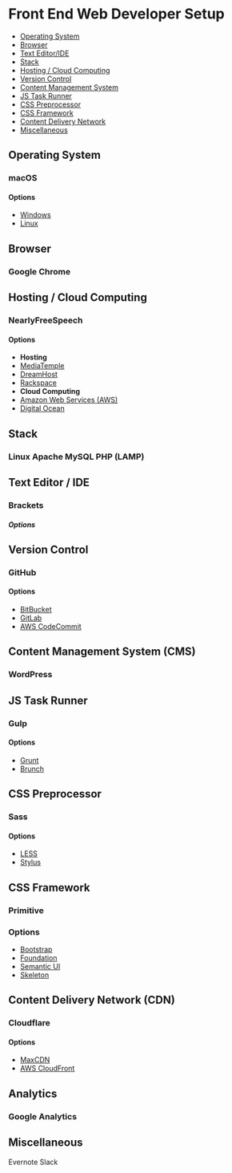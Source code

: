 # Front End Web Developer Setup

* [Operating System](#operating-system)
* [Browser](#browser)
* [Text Editor/IDE](#text-editor-ide)
* [Stack](#stack)
* [Hosting / Cloud Computing](#hosting-cloud-computing)
* [Version Control](#version-control)
* [Content Management System](#content-management-system)
* [JS Task Runner](#js-task-runner)
* [CSS Preprocessor](#css-preprocessor)
* [CSS Framework](#css-framework)
* [Content Delivery Network](#content-delivery-network)
* [Miscellaneous](#miscellaneous)

## Operating System

### macOS

#### Options
* [Windows](https://www.microsoft.com/en-us/windows)
* [Linux](https://en.wikipedia.org/wiki/Linux)

## Browser

### Google Chrome

## Hosting / Cloud Computing

### NearlyFreeSpeech

#### Options

* **Hosting**
 * [MediaTemple](https://www.mediatemple.net/) 
 * [DreamHost](https://www.dreamhost.com/)
 * [Rackspace](https://www.rackspace.com/)
* **Cloud Computing**
 * [Amazon Web Services (AWS)](https://aws.amazon.com/)
 * [Digital Ocean](https://www.digitalocean.com/)

## Stack

### Linux Apache MySQL PHP (LAMP)

## Text Editor / IDE

### Brackets

##### Options

## Version Control

### GitHub

#### Options

* [BitBucket](https://bitbucket.org)
* [GitLab](https://about.gitlab.com/)
* [AWS CodeCommit](https://aws.amazon.com/codecommit/)

## Content Management System (CMS)

### WordPress

## JS Task Runner

### Gulp

#### Options

* [Grunt](http://gruntjs.com/)
* [Brunch](http://brunch.io/)

## CSS Preprocessor

### Sass

#### Options

* [LESS](http://lesscss.org/)
* [Stylus](http://stylus-lang.com/)

## CSS Framework

### Primitive

### Options

* [Bootstrap](http://getbootstrap.com/)
* [Foundation](http://foundation.zurb.com/)
* [Semantic UI](http://semantic-ui.com/)
* [Skeleton](http://getskeleton.com/)

## Content Delivery Network (CDN)

### Cloudflare

#### Options
* [MaxCDN](https://www.maxcdn.com/)
* [AWS CloudFront](https://aws.amazon.com/cloudfront/)

## Analytics

### Google Analytics

## Miscellaneous

Evernote
Slack


